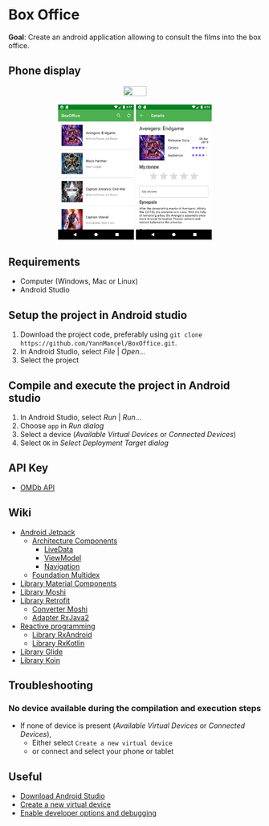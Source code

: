 # Box Office

**Goal**: Create an android application allowing to consult the films into the box office.


## Phone display
<p align="middle">
     <img src="./screenshots/record.gif" width="30%" height="30%">
</p>
<p align="middle">
     <img src="./screenshots/phone_1.png" width="30%" height="30%"> <img src="./screenshots/phone_2.png" width="30%"   height="30%">
</p>


## Requirements
* Computer (Windows, Mac or Linux)
* Android Studio


## Setup the project in Android studio
1. Download the project code, preferably using `git clone https://github.com/YannMancel/BoxOffice.git`.
2. In Android Studio, select *File* | *Open...*
3. Select the project
     
     
## Compile and execute the project in Android studio
1. In Android Studio, select *Run* | *Run...*
2. Choose `app` in *Run dialog*
3. Select a device (*Available Virtual Devices* or *Connected Devices*)
4. Select `OK` in *Select Deployment Target dialog*


## API Key
* [OMDb API](http://www.omdbapi.com/apikey.aspx)


## Wiki
* [Android Jetpack](https://developer.android.com/jetpack)
  * [Architecture Components](https://developer.android.com/topic/libraries/architecture/)
    * [LiveData](https://developer.android.com/topic/libraries/architecture/livedata)
    * [ViewModel](https://developer.android.com/topic/libraries/architecture/viewmodel)
    * [Navigation](https://developer.android.com/guide/navigation/)
  * [Foundation Multidex](https://developer.android.com/studio/build/multidex.html)
* [Library Material Components](https://github.com/material-components/material-components-android)
* [Library Moshi](https://github.com/square/moshi)
* [Library Retrofit](https://github.com/square/retrofit)
  * [Converter Moshi](https://github.com/square/retrofit/tree/master/retrofit-converters/moshi)
  * [Adapter RxJava2](https://github.com/square/retrofit/tree/master/retrofit-adapters/rxjava2)
* [Reactive programming](http://reactivex.io/)
  * [Library RxAndroid](https://github.com/ReactiveX/RxAndroid)
  * [Library RxKotlin](https://github.com/ReactiveX/RxKotlin)
* [Library Glide](https://github.com/bumptech/glide)
* [Library Koin](https://github.com/InsertKoinIO/koin)


## Troubleshooting

### No device available during the compilation and execution steps 
* If none of device is present (*Available Virtual Devices* or *Connected Devices*),
    * Either select `Create a new virtual device`
    * or connect and select your phone or tablet
     
     
## Useful
* [Download Android Studio](https://developer.android.com/studio)
* [Create a new virtual device](https://developer.android.com/studio/run/managing-avds.html)
* [Enable developer options and debugging](https://developer.android.com/studio/debug/dev-options.html#enable)